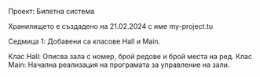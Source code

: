 Проект: Билетна система

Хранилището е създадено на 21.02.2024 с име my-project.tu

Седмица 1: Добавени са класове Hall и Main.

Клас Hall: Описва зала с номер, брой редове и брой места на ред.
Клас Main: Начална реализация на програмата за управление на зали.

